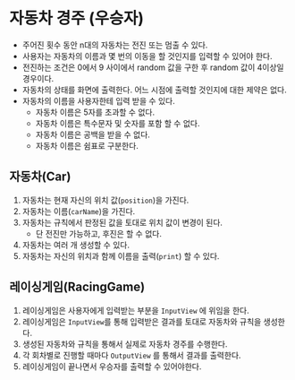 # 자동차 경주 (우승자)

+ 주어진 횟수 동안 n대의 자동차는 전진 또는 멈출 수 있다.
+ 사용자는 자동차의 이름과 몇 번의 이동을 할 것인지를 입력할 수 있어야 한다.
+ 전진하는 조건은 0에서 9 사이에서 random 값을 구한 후 random 값이 4이상일 경우이다.
+ 자동차의 상태를 화면에 출력한다. 어느 시점에 출력할 것인지에 대한 제약은 없다.
+ 자동차의 이름을 사용자한테 입력 받을 수 있다.
   + 자동차 이름은 5자를 초과할 수 없다.
   + 자동차 이름은 특수문자 및 숫자를 포함 할 수 없다.
   + 자동차 이름은 공백을 받을 수 없다.
   + 자동차 이름은 쉼표로 구분한다.
   

## 자동차(Car)
1. 자동차는 현재 자신의 위치 값(`position`)을 가진다.
2. 자동차는 이름(`carName`)을 가진다.
2. 자동차는 규칙에서 판정된 값을 토대로 위치 값이 변경이 된다.
   + 단 전진만 가능하고, 후진은 할 수 없다.
3. 자동차는 여러 개 생성할 수 있다.
4. 자동차는 자신의 위치과 함께 이름을 출력(`print`) 할 수 있다.

## 레이싱게임(RacingGame)
1. 레이싱게임은 사용자에게 입력받는 부분을 `InputView` 에 위임을 한다.
2. 레이싱게임은 `InputView`를 통해 입력받은 결과를 토대로 자동차와 규칙을 생성한다.
3. 생성된 자동차와 규칙을 통해서 실제로 자동차 경주를 수행한다.
4. 각 회차별로 진행할 때마다 `OutputView` 를 통해서 결과를 출력한다.
5. 레이싱게임이 끝나면서 우승자를 출력할 수 있어야한다.
